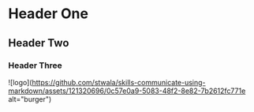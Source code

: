 # Header One
## Header Two
### Header Three
![logo](https://github.com/stwala/skills-communicate-using-markdown/assets/121320696/0c57e0a9-5083-48f2-8e82-7b2612fc771e alt="burger")
